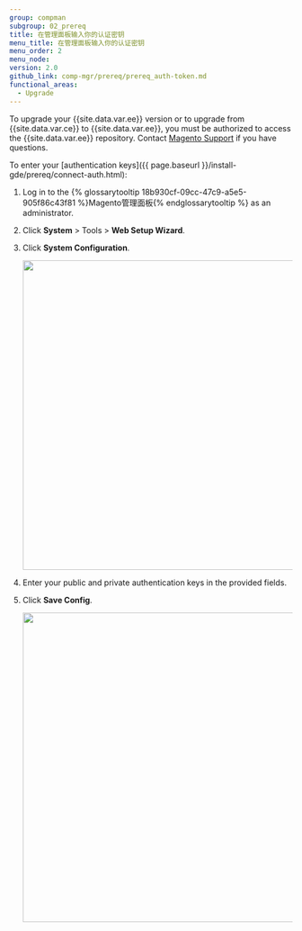 ```yaml
---
group: compman
subgroup: 02_prereq
title: 在管理面板输入你的认证密钥
menu_title: 在管理面板输入你的认证密钥
menu_order: 2
menu_node:
version: 2.0
github_link: comp-mgr/prereq/prereq_auth-token.md
functional_areas:
  - Upgrade
---
```


<div class="bs-callout bs-callout-info" id="info">
	<p>To upgrade your {{site.data.var.ee}} version or to upgrade from {{site.data.var.ce}} to {{site.data.var.ee}}, you must be authorized to access the  {{site.data.var.ee}} repository. Contact <a href="http://support.magentocommerce.com" target="&#95;blank">Magento Support</a> if you have questions.</p>
</div>

To enter your [authentication keys]({{ page.baseurl }}/install-gde/prereq/connect-auth.html):

1.	Log in to the {% glossarytooltip 18b930cf-09cc-47c9-a5e5-905f86c43f81 %}Magento管理面板{% endglossarytooltip %} as an administrator.
2.	Click **System** > Tools > **Web Setup Wizard**.
3.	Click **System Configuration**.

	<img src="{{ site.baseurl }}/common/images/cman_system-config.png" width="550px">

4.	Enter your public and private authentication keys in the provided fields.
5.	Click **Save Config**.

	<img src="{{ site.baseurl }}/common/images/cman_keys.png" width="550px">
